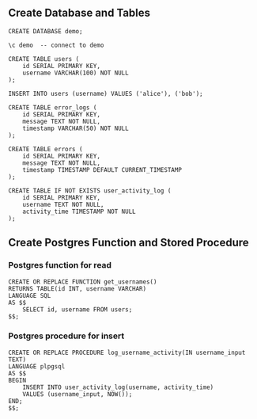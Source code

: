 ## Create Database and Tables

```
CREATE DATABASE demo;

\c demo  -- connect to demo

CREATE TABLE users (
    id SERIAL PRIMARY KEY,
    username VARCHAR(100) NOT NULL
);

INSERT INTO users (username) VALUES ('alice'), ('bob');
```

```
CREATE TABLE error_logs (
    id SERIAL PRIMARY KEY,
    message TEXT NOT NULL,
    timestamp VARCHAR(50) NOT NULL
);
```

```
CREATE TABLE errors (
    id SERIAL PRIMARY KEY,
    message TEXT NOT NULL,
    timestamp TIMESTAMP DEFAULT CURRENT_TIMESTAMP
);
```

```
CREATE TABLE IF NOT EXISTS user_activity_log (
    id SERIAL PRIMARY KEY,
    username TEXT NOT NULL,
    activity_time TIMESTAMP NOT NULL
);
```
## Create Postgres Function and Stored Procedure

### Postgres function for read
```
CREATE OR REPLACE FUNCTION get_usernames()
RETURNS TABLE(id INT, username VARCHAR)
LANGUAGE SQL
AS $$
    SELECT id, username FROM users;
$$;
```

### Postgres procedure for insert
```
CREATE OR REPLACE PROCEDURE log_username_activity(IN username_input TEXT)
LANGUAGE plpgsql
AS $$
BEGIN
    INSERT INTO user_activity_log(username, activity_time)
    VALUES (username_input, NOW());
END;
$$;
```
